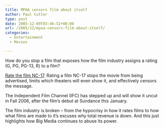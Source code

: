```yaml
---
title: MPAA censors film about itself
author: Paul Cutler
type: post
date: 2005-12-09T03:46:52+00:00
url: /2005/12/mpaa-censors-film-about-itself/
categories:
  - Entertainment
  - Movies

---
```

How do you stop a film that exposes how the film industry assigns a rating (G, PG, PG-13, R) to a film?

[Rate the film NC-17][1]. Rating a film NC-17 stops the movie from being advertised, limits which theaters will even show it, and effectively censors the message.

The Independent Film Channel (IFC) has stepped up and will show it uncut in Fall 2006, after the film&#8217;s debut at Sundance this January.

The film industry is broken &#8211; from the hypocrisy in how it rates films to how what films are made to it&#8217;s excuses why total revenue is down. And this just highlights how Big Media continues to abuse its power.

 [1]: http://biz.yahoo.com/prnews/051207/nyw108.html?.v=37